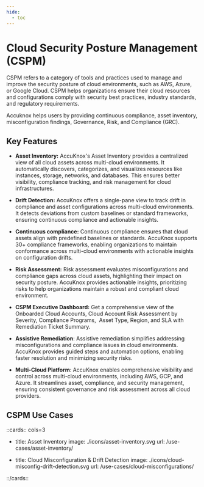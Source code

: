 ```yaml
---
hide:
  - toc
---
```



<style>
  .nt-card-title{
    text-align: center;
  }

  .nt-card-img img{
    color: #00025;
  }
</style>

# Cloud Security Posture Management (CSPM)

CSPM refers to a category of tools and practices used to manage and improve the security posture of cloud environments, such as AWS, Azure, or Google Cloud. CSPM helps organizations ensure their cloud resources and configurations comply with security best practices, industry standards, and regulatory requirements.

Accuknox helps users by providing continuous compliance, asset inventory, misconfiguration findings, Governance, Risk, and Compliance (GRC).

## Key Features

- **Asset Inventory:** AccuKnox's Asset Inventory provides a centralized view of all cloud assets across multi-cloud environments. It automatically discovers, categorizes, and visualizes resources like instances, storage, networks, and databases. This ensures better visibility, compliance tracking, and risk management for cloud infrastructures.

- **Drift Detection:** AccuKnox offers a single-pane view to track drift in compliance and asset configurations across multi-cloud environments. It detects deviations from custom baselines or standard frameworks, ensuring continuous compliance and actionable insights.

- **Continuous compliance:** Continuous compliance ensures that cloud assets align with predefined baselines or standards. AccuKnox supports 30+ compliance frameworks, enabling organizations to maintain conformance across multi-cloud environments with actionable insights on configuration drifts.

- **Risk Assessment:** Risk assessment evaluates misconfigurations and compliance gaps across cloud assets, highlighting their impact on security posture. AccuKnox provides actionable insights, prioritizing risks to help organizations maintain a robust and compliant cloud environment.

- **CSPM Executive Dashboard:** Get a comprehensive view of the Onboarded Cloud Accounts, Cloud Account Risk Assessment by Severity, Compliance Programs,  Asset Type, Region, and SLA with Remediation Ticket Summary.

- **Assistive Remediation**: Assistive remediation simplifies addressing misconfigurations and compliance issues in cloud environments. AccuKnox provides guided steps and automation options, enabling faster resolution and minimizing security risks.

- **Multi-Cloud Platform**: AccuKnox enables comprehensive visibility and control across multi-cloud environments, including AWS, GCP, and Azure. It streamlines asset, compliance, and security management, ensuring consistent governance and risk assessment across all cloud providers.


## **CSPM Use Cases**

::cards:: cols=3

- title: Asset Inventory
  image: ./icons/asset-inventory.svg
  url: /use-cases/asset-inventory/

- title: Cloud Misconfiguration & Drift Detection
  image: ./icons/cloud-misconfig-drift-detection.svg
  url: /use-cases/cloud-misconfigurations/

::/cards::